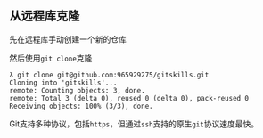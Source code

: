 ## 从远程库克隆
先在远程库手动创建一个新的仓库

然后使用`git clone`克隆

```
λ git clone git@github.com:965929275/gitskills.git
Cloning into 'gitskills'...
remote: Counting objects: 3, done.
remote: Total 3 (delta 0), reused 0 (delta 0), pack-reused 0
Receiving objects: 100% (3/3), done.
```

Git支持多种协议，包括`https`，但通过`ssh`支持的原生`git`协议速度最快。
